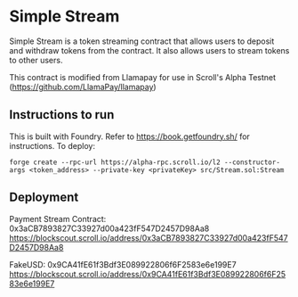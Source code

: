 # Simple Stream

Simple Stream is a token streaming contract that allows users to deposit and withdraw tokens from the contract. It also allows users to stream tokens to other users.

This contract is modified from Llamapay for use in Scroll's Alpha Testnet (https://github.com/LlamaPay/llamapay)

## Instructions to run

This is built with Foundry. Refer to https://book.getfoundry.sh/ for instructions. To deploy:

```
forge create --rpc-url https://alpha-rpc.scroll.io/l2 --constructor-args <token_address> --private-key <privateKey> src/Stream.sol:Stream
```

## Deployment

Payment Stream Contract: 
0x3aCB7893827C33927d00a423fF547D2457D98Aa8
https://blockscout.scroll.io/address/0x3aCB7893827C33927d00a423fF547D2457D98Aa8

FakeUSD: 
0x9CA41fE61f3Bdf3E089922806f6F2583e6e199E7 
https://blockscout.scroll.io/address/0x9CA41fE61f3Bdf3E089922806f6F2583e6e199E7